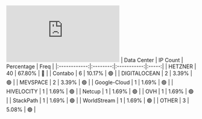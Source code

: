 ![Diagramm](https://github.com/obajay/StateSync-snapshots/blob/main/Projects/Uptick/1/README.md)
| Data Center | IP Count | Percentage | Freq |
|:------------:|:--------:|:-----------:|:-----:|
| HETZNER | 40 | 67.80% | 🔴 |
| Contabo | 6 | 10.17% | 🟢 |
| DIGITALOCEAN | 2 | 3.39% | 🟢 |
| MEVSPACE | 2 | 3.39% | 🟢 |
| Google-Cloud | 1 | 1.69% | 🟢 |
| HIVELOCITY | 1 | 1.69% | 🟢 |
| Netcup | 1 | 1.69% | 🟢 |
| OVH | 1 | 1.69% | 🟢 |
| StackPath | 1 | 1.69% | 🟢 |
| WorldStream | 1 | 1.69% | 🟢 |
| OTHER | 3 | 5.08% | 🟢 |